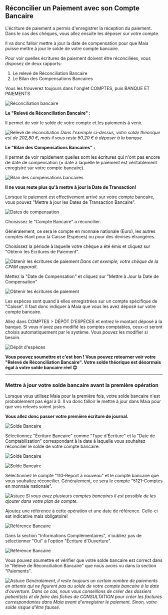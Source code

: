 ## Réconcilier un Paiement avec son Compte Bancaire

L'écriture de paiement a permis d'enregistrer la réception du paiement. Dans le cas des chèques, vous allez ensuite les déposer sur votre compte.

Il va donc falloir mettre à jour la date de compensation pour que Maia puisse mettre à jour le solde de votre compte bancaire.

Pour voir quelles écritures de paiement doivent être réconciliées, vous disposez de deux rapports:

  1. Le relevé de Réconciliation Bancaire
  2. Le Bilan des Compensations Bancaires

Vous les trouverez toujours dans l'onglet COMPTES, puis BANQUE ET PAIEMENTS

![Réconciliation bancaire](/docs/assets/img/first_steps/new_payment/paiement8.png)


**Le "Relevé de Réconciliation Bancaire" :**

Il permet de voir le solde de votre compte et les paiements à venir.

![Relevé de réconciliation](/docs/assets/img/first_steps/new_payment/paiement7.png)
*Dans l'exemple ci-dessus, votre solde théorique est de 202,80 €, mais il vous reste 50,20 € à déposer à la banque.*
<br>

**Le "Bilan des Compensations Bancaires" :**

Il permet de voir rapidement quelles sont les écritures qui n'ont pas encore de date de compensation (= date à laquelle le paiement est véritablement enregistré sur votre compte bancaire).

![Bilan des compensations bancaires](/docs/assets/img/first_steps/new_payment/paiement9.png)

**Il ne vous reste plus qu'à mettre à jour la Date de Transaction!**

Lorsque le paiement est effectivement arrivé sur votre compte bancaire, vous pouvez "Mettre à jour les Dates de Transaction Bancaire".

![Dates de compensation](/docs/assets/img/first_steps/new_payment/paiement10.png)

Choisissez le "Compte Bancaire" a réconcilier.


Généralement, ce sera le compte en monnaie nationale (Euro), les autres comptes étant pour la Caisse (Espèces) ou pour des devises étrangères.

Choisissez la période à laquelle votre chèque a été émis et cliquez sur "Obtenir les Écritures de Paiement".

![Obtenir les écritures de paiement](/docs/assets/img/first_steps/new_payment/paiement11.png)
*Dans cet exemple, votre chèque de la CPAM apparaît.*
<br>

Mettez la "Date de Compensation" et cliquez sur "Mettre à Jour la Date de Compensation"

![Obtenir les écritures de paiement](/docs/assets/img/first_steps/new_payment/paiement12.png)
<br>

Les espèces sont quand à elles enregistrées sur un compte spécifique de "Caisse". Il faut donc indiquer à Maia que vous les avez déposé sur votre compte bancaire.



Allez dans COMPTES > DÉPÔT D'ESPÈCES et entrez le montant déposé à la banque.
Si vous n'avez pas modifié les comptes comptables, ceux-ci seront choisis automatiquement par le système.
Vous pouvez les modifier si besoin.

![Dépôt d'espèces](/docs/assets/img/first_steps/new_payment/depotespeces.png)

**Vous pouvez soumettre et c'est bon ! Vous pouvez retourner voir votre "Relevé de Réconciliation Bancaire". Votre solde théorique est désormais égal à votre solde bancaire réel 😊**

---

### Mettre à jour votre solde bancaire avant la première opération

Lorsque vous utilisez Maia pour la première fois, votre solde bancaire n'est probablement pas égal à 0. Il va donc falloir le mettre à jour dans Maia pour que vos relevés soient justes.

**Vous allez donc passer votre première écriture de journal.**

![Solde Bancaire](/docs/assets/img/first_steps/new_payment/soldebancaire.png)

Sélectionnez "Écriture Bancaire" comme "Type d'Écriture" et la "Date de Comptabilisation" correspondant à la date à laquelle vous souhaitez réconcilier le solde de votre compte bancaire.

![Solde Bancaire](/docs/assets/img/first_steps/new_payment/soldebancaire1.png)

![Solde Bancaire](/docs/assets/img/first_steps/new_payment/soldebancaire2.png)

Sélectionnez le compte "110-Report à nouveau" et le compte bancaire que vous souhaitez réconcilier. Généralement, ce sera le compte "5121-Comptes en monnaie nationale".

![Astuce](/docs/assets/img/lightbulb.png)
*Si vous avez plusieurs comptes bancaires il est possible de les ajouter dans votre plan de compte.*
<br>

Ajoutez une référence à cette opération et une date de référence. Celle-ci est indicative mais obligatoire!

![Référence Bancaire](/docs/assets/img/first_steps/new_payment/soldebancaire3.png)

Dans la section "Informations Complémentaires", n'oubliez pas de sélectionner "Oui" à l'option "Écriture d'Ouverture".

![Référence Bancaire](/docs/assets/img/first_steps/new_payment/soldebancaire4.png)

Vous pouvez soumettre et vérifier que votre solde bancaire est correct dans le "Relevé de Réconciliation Bancaire" que nous avons vu dans la section "Paiements".

![Astuce](/docs/assets/img/lightbulb.png)
*Généralement, il reste toujours un certain nombre de paiements en attente qui ne figurent pas au solde de votre compte bancaire à la date d'ouverture.
Dans ce cas, nous vous conseillons de créer des dossiers patient(e)s et de faire des fiches de CONSULTATION pour créer les factures correspondantes dans Maia avant d'enregistrer le paiement. Sinon, votre solde risque d'être faussé.*
<br>
